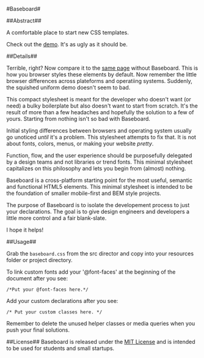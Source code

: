 #Baseboard#

##Abstract##

A comfortable place to start new CSS templates.

Check out the [demo](http://taylor-vann.github.io/baseboard). It's as ugly as it should be. 

##Details##

Terrible, right? Now compare it to the [same page](http://taylor-vann.github.io/baseboard/example/) without Baseboard. This is how you browser styles these elements by default. Now remember the little browser differences across plateforms and operatiing systems. Suddenly, the squished uniform demo doesn't seem to bad.

This compact stylesheet is meant for the developer who doesn't want (or need) a bulky boilerplate but also doesn't want to start from scratch. It's the result of more than a few headaches and hopefully the solution to a few of yours. Starting from nothing isn't so bad with Baseboard. 

Initial styling differences between browsers and operating system usually go unoticed *until* it's a problem. This stylesheet attempts to fix that. It is not about fonts, colors, menus, or making your website *pretty*. 

Function, flow, and the user experience should be purposefully delegated by a design teams and not libraries or trend fonts. This minimal stylesheet capitalizes on this philosophy and lets you begin from (almost) nothing.

Baseboard is a cross-platform starting point for the most useful, semantic and functional HTML5 elements. This minimal stylesheet is intended to be the foundation of smaller mobile-first and BEM style projects.

The purpose of Baseboard is to isolate the developement process to just your declarations. The goal is to give design engineers and developers a little more control and a fair blank-slate.

I hope it helps!

##Usage##

Grab the `baseboard.css` from the src director and copy into your resources folder or project directory.

To link custom fonts add your '@font-faces' at the beginning of the document after you see:

`/*Put your @font-faces here.*/`

Add your custom declarations after you see:

`/* Put your custom classes here. */`

Remember to delete the unused helper classes or media queries when you push your final solutions.

##License##
Baseboard is released under the [MIT License]() and is intended to be used for students and small startups.
